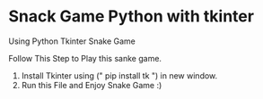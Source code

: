 # Snack Game Python with tkinter
 Using Python Tkinter Snake Game

Follow This Step to Play this sanke game.

1. Install Tkinter using (" pip install tk ") in new window.
2. Run this File and Enjoy Snake Game :)
